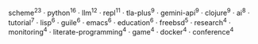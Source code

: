 scheme<sup>23</sup> · python<sup>16</sup> · llm<sup>12</sup> · repl<sup>11</sup> · tla-plus<sup>9</sup> · gemini-api<sup>9</sup> · clojure<sup>9</sup> · ai<sup>8</sup> · tutorial<sup>7</sup> · lisp<sup>6</sup> · guile<sup>6</sup> · emacs<sup>6</sup> · education<sup>6</sup> · freebsd<sup>5</sup> · research<sup>4</sup> · monitoring<sup>4</sup> · literate-programming<sup>4</sup> · game<sup>4</sup> · docker<sup>4</sup> · conference<sup>4</sup>

